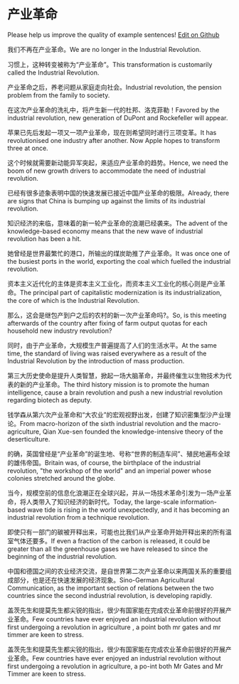 # 产业革命

Please help us improve the quality of example sentences! [Edit on Github](https://github.com/jiyushe/jiyu-example-sentence-source/blob/main/chinese/chanyegeming.md)

<p><span class="chinese">我们不再在产业革命。</span><span class="english">We are no longer in the Industrial Revolution.</span></p>

<p><span class="chinese">习惯上，这种转变被称为“产业革命”。</span><span class="english">This transformation is customarily called the Industrial Revolution.</span></p>

<p><span class="chinese">产业革命之后，养老问题从家庭走向社会。</span><span class="english">Industrial revolution, the pension problem from the family to society.</span></p>

<p><span class="chinese">在这次产业革命的洗礼中，将产生新一代的杜邦、洛克菲勒！</span><span class="english">Favored by the industrial revolution, new generation of DuPont and Rockefeller will appear.</span></p>

<p><span class="chinese">苹果已先后发起一项又一项产业革命，现在则希望同时进行三项变革。</span><span class="english">It has revolutionised one industry after another. Now Apple hopes to transform three at once.</span></p>

<p><span class="chinese">这个时候就需要新动能异军突起，来适应产业革命的趋势。</span><span class="english">Hence, we need the boom of new growth drivers to accommodate the need of industrial revolution.</span></p>

<p><span class="chinese">已经有很多迹象表明中国的快速发展已接近中国产业革命的极限。</span><span class="english">Already, there are signs that China is bumping up against the limits of its industrial revolution.</span></p>

<p><span class="chinese">知识经济的来临，意味着的新一轮产业革命的浪潮已经袭来。</span><span class="english">The advent of the knowledge-based economy means that the new wave of industrial revolution has been a hit.</span></p>

<p><span class="chinese">她曾经是世界最繁忙的港口，所输出的煤炭助推了产业革命。</span><span class="english">It was once one of the busiest ports in the world, exporting the coal which fuelled the industrial revolution.</span></p>

<p><span class="chinese">资本主义近代化的主体是资本主义工业化，而资本主义工业化的核心则是产业革命。</span><span class="english">The principal part of capitalistic modernization is its industrialization, the core of which is the Industrial Revolution.</span></p>

<p><span class="chinese">那么，这会是继包产到户之后的农村的新一次产业革命吗?。</span><span class="english">So, is this meeting afterwards of the country after fixing of farm output quotas for each household new industry revolution?</span></p>

<p><span class="chinese">同时，由于产业革命，大规模生产普遍提高了人们的生活水平。</span><span class="english">At the same time, the standard of living was raised everywhere as a result of the Industrial Revolution by the introduction of mass production.</span></p>

<p><span class="chinese">第三大历史使命是提升人类智慧，掀起一场大脑革命，并最终催生以生物技术为代表的新的产业革命。</span><span class="english">The third history mission is to promote the human intelligence, cause a brain revolution and push a new industrial revolution regarding biotech as deputy.</span></p>

<p><span class="chinese">钱学森从第六次产业革命和“大农业”的宏观视野出发，创建了知识密集型沙产业理论。</span><span class="english">From macro-horizon of the sixth industrial revolution and the macro-agriculture, Qian Xue-sen founded the knowledge-intensive theory of the deserticulture.</span></p>

<p><span class="chinese">的确，英国曾经是“产业革命”的诞生地、号称“世界的制造车间”、殖民地遍布全球的雄伟帝国。</span><span class="english">Britain was, of course, the birthplace of the industrial revolution, "the workshop of the world" and an imperial power whose colonies stretched around the globe.</span></p>

<p><span class="chinese">当今，规模空前的信息化浪潮正在全球兴起，并从一场技术革命引发为一场产业革命，将人类带入了知识经济的新时代。</span><span class="english">Today, the large-scale information-based wave tide is rising in the world unexpectedly, and it has becoming an industrial revolution from a technique revolution.</span></p>

<p><span class="chinese">即使只有一部门的碳被开释出来，可能也比我们从产业革命开始开释出来的所有温室气体还要多。</span><span class="english">If even a fraction of the carbon is released, it could be greater than all the greenhouse gases we have released to since the beginning of the industrial revolution.</span></p>

<p><span class="chinese">中国和德国之间的农业经济交流，是自世界第二次产业革命以来两国关系的重要组成部分，也是还在快速发展的经济现象。</span><span class="english">Sino-German Agricultural Communication, as the important section of relations between the two countries since the second industrial revolution, is developing rapidly.</span></p>

<p><span class="chinese">盖茨先生和提莫先生都尖锐的指出，很少有国家能在完成农业革命前很好的开展产业革命。</span><span class="english">Few countries have ever enjoyed an industrial revolution without first undergoing a revolution in agriculture , a point both mr gates and mr timmer are keen to stress.</span></p>

<p><span class="chinese">盖茨先生和提莫先生都尖锐的指出，很少有国家能在完成农业革命前很好的开展产业革命。</span><span class="english">Few countries have ever enjoyed an industrial revolution without first undergoing a revolution in agriculture, a po-int both Mr Gates and Mr Timmer are keen to stress.</span></p>

